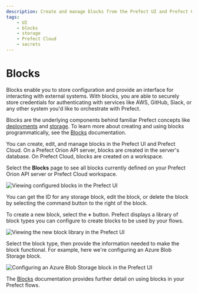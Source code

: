 ```yaml
---
description: Create and manage blocks from the Prefect UI and Prefect Cloud.
tags:
    - UI
    - blocks
    - storage
    - Prefect Cloud
    - secrets
---
```


# Blocks

Blocks enable you to store configuration and provide an interface for interacting with external systems. With blocks, you are able to securely store credentials for authenticating with services like AWS, GitHub, Slack, or any other system you'd like to orchestrate with Prefect. 

Blocks are the underlying components behind familiar Prefect concepts like [deployments](/concepts/deployments/) and [storage](/concepts/storage/). To learn more about creating and using blocks programmatically, see the [Blocks](/concepts/blocks/) documentation.

You can create, edit, and manage blocks in the Prefect UI and Prefect Cloud. On a Prefect Orion API server, blocks are created in the server's database. On Prefect Cloud, blocks are created on a workspace.

Select the **Blocks** page to see all blocks currently defined on your Prefect Orion API server or Prefect Cloud workspace.

![Viewing configured blocks in the Prefect UI](/img/ui/orion-blocks.png)

You can get the ID for any storage block, edit the block, or delete the block by selecting the command button to the right of the block.

To create a new block, select the **+** button. Prefect displays a library of block types you can configure to create blocks to be used by your flows.

![Viewing the new block library in the Prefect UI](/img/ui/orion-block-library.png)

Select the block type, then provide the information needed to make the block functional. For example, here we're configuring an Azure Blob Storage block.

![Configuring an Azure Blob Storage block in the Prefect UI](/img/ui/orion-blocks-azure.png)

The [Blocks](/concepts/blocks/) documentation provides further detail on using blocks in your Prefect flows.